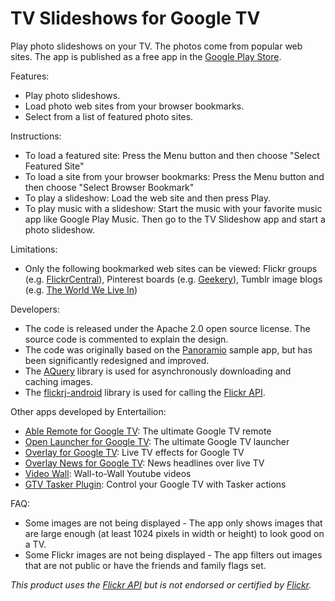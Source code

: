 TV Slideshows for Google TV
===========================

<p>Play photo slideshows on your TV. The photos come from popular web sites. The app is published as a free app in the <a href="https://play.google.com/store/apps/details?id=com.entertailion.android.slideshow">Google Play Store</a>.</p>

<p>Features:
<ul>
<li>Play photo slideshows.</li>
<li>Load photo web sites from your browser bookmarks.</li>
<li>Select from a list of featured photo sites.</li>
</ul>
</p>

<p>Instructions:
<ul>
<li>To load a featured site: Press the Menu button and then choose "Select Featured Site"</li>
<li>To load a site from your browser bookmarks: Press the Menu button and then choose "Select Browser Bookmark"</li>
<li>To play a slideshow: Load the web site and then press Play.</li>
<li>To play music with a slideshow: Start the music with your favorite music app like Google Play Music. Then go to the TV Slideshow app and start a photo slideshow.</li>
</ul>
</p>

<p>Limitations:
<ul>
<li>Only the following bookmarked web sites can be viewed: Flickr groups (e.g. <a href="http://www.flickr.com/groups/central/pool/?view=md">FlickrCentral</a>), Pinterest boards (e.g. <a href="http://pinterest.com/phoenixartistry/geekery/">Geekery</a>), Tumblr image blogs (e.g. <a href="http://theworldwelivein.tumblr.com">The World We Live In</a>)</li>
</ul>
</p>


<p>Developers:
<ul>
<li>The code is released under the Apache 2.0 open source license. The source code is commented to explain the design.</li>
<li>The code was originally based on the <a href="https://code.google.com/p/googletv-android-samples/source/browse/#git%2FPanoramio">Panoramio</a> sample app, but has been significantly redesigned and improved.</li>
<li>The <a href="https://github.com/androidquery/androidquery">AQuery</a> library is used for asynchronously downloading and caching images.</li>
<li>The <a href="https://code.google.com/p/flickrj-android/">flickrj-android</a> library is used for calling the <a href="http://www.flickr.com/services/api/">Flickr API</a>.</li>
</ul>
</p>

<p>Other apps developed by Entertailion:
<ul>
<li><a href="https://play.google.com/store/apps/details?id=com.entertailion.android.tvremote">Able Remote for Google TV</a>: The ultimate Google TV remote</li>
<li><a href="https://play.google.com/store/apps/details?id=com.entertailion.android.launcher">Open Launcher for Google TV</a>: The ultimate Google TV launcher</li>
<li><a href="https://play.google.com/store/apps/details?id=com.entertailion.android.overlay">Overlay for Google TV</a>: Live TV effects for Google TV</li>
<li><a href="https://play.google.com/store/apps/details?id=com.entertailion.android.overlaynews">Overlay News for Google TV</a>: News headlines over live TV</li>
<li><a href="https://play.google.com/store/apps/details?id=com.entertailion.android.videowall">Video Wall</a>: Wall-to-Wall Youtube videos</li>
<li><a href="https://play.google.com/store/apps/details?id=com.entertailion.android.tasker">GTV Tasker Plugin</a>: Control your Google TV with Tasker actions</li>
</ul>
</p>

<p>FAQ:
<ul>
<li>Some images are not being displayed - The app only shows images that are large enough (at least 1024 pixels in width or height) to look good on a TV.</li>
<li>Some Flickr images are not being displayed - The app filters out images that are not public or have the friends and family flags set.</li>
</ul>
</p>

<p><em>This product uses the <a href="http://www.flickr.com/services/api/">Flickr API</a> but is not endorsed or certified by <a href="http://www.flickr.com">Flickr</a>.</em></p>


